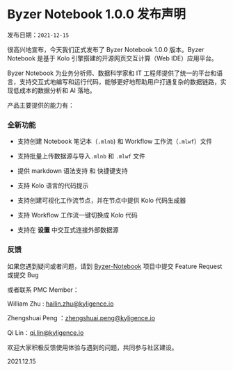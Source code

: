 # Byzer Notebook 1.0.0 发布声明

发布日期：`2021-12-15`

很高兴地宣布，今天我们正式发布了 Byzer Notebook 1.0.0 版本。Byzer Notebook 是基于 Kolo 引擎搭建的开源网页交互计算（Web IDE）应用平台。

Byzer Notebook 为业务分析师、数据科学家和 IT 工程师提供了统一的平台和语言，支持交互式地编写和运行代码，能够更好地帮助用户打通复杂的数据链路，实现低成本的数据分析和 AI 落地。

产品主要提供的能力有：

### 全新功能

- 支持创建 Notebook 笔记本（`.mlnb`) 和 Workflow 工作流（`.mlwf`）文件
- 支持批量上传数据源与导入`.mlnb` 和 `.mlwf` 文件
- 提供 markdown 语法支持 和 快捷键支持
- 支持 Kolo 语言的代码提示
- 支持创建可视化工作流节点，并在节点中提供 Kolo 代码生成器
- 支持 Workflow 工作流一键切换成 Kolo 代码

- 支持在 **设置** 中交互式连接外部数据源

### 反馈

如果您遇到疑问或者问题，请到 [Byzer-Notebook](https://github.com/byzer-org/byzer-notebook) 项目中提交 Feature Request 或提交 Bug

或者联系 PMC Member：

William Zhu : hailin.zhu@kyligence.io

Zhengshuai Peng ：zhengshuai.peng@kyligence.io

Qi Lin：qi.lin@kyligence.io



欢迎大家积极反馈使用体验与遇到的问题，共同参与社区建设。



2021.12.15